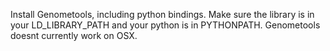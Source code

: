 Install Genometools, including python bindings. Make sure the library is in your LD_LIBRARY_PATH and your python is in PYTHONPATH.
Genometools doesnt currently work on OSX.
